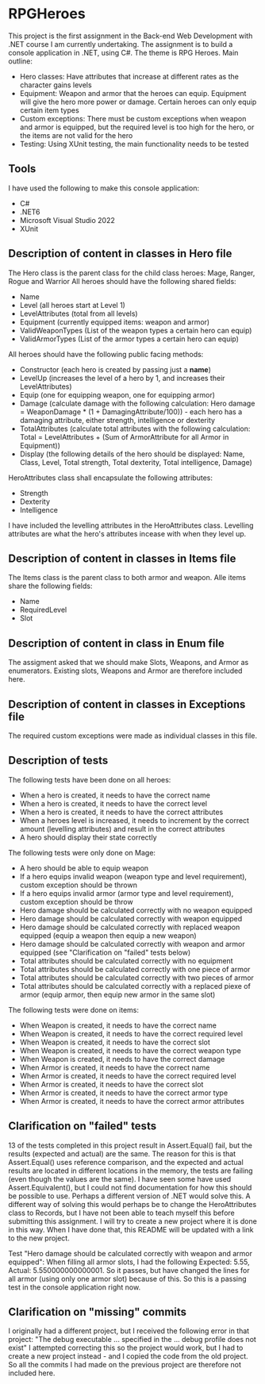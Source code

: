 # RPGHeroes
This project is the first assignment in the Back-end Web Development with .NET course I am currently undertaking. 
The assignment is to build a console application in .NET, using C#. The theme is RPG Heroes. 
Main outline:
* Hero classes: Have attributes that increase at different rates as the character gains levels
* Equipment: Weapon and armor that the heroes can equip. Equipment will give the hero more power or damage. Certain heroes can only equip certain item types
* Custom exceptions: There must be custom exceptions when weapon and armor is equipped, but the required level is too high for the hero, or the items are not valid for the hero
* Testing: Using XUnit testing, the main functionality needs to be tested

## Tools
I have used the following to make this console application: 
* C#
* .NET6
* Microsoft Visual Studio 2022
* XUnit

## Description of content in classes in Hero file
The Hero class is the parent class for the child class heroes: Mage, Ranger, Rogue and Warrior
All heroes should have the following shared fields:
* Name
* Level (all heroes start at Level 1)
* LevelAttributes (total from all levels)
* Equipment (currently equipped items: weapon and armor)
* ValidWeaponTypes (List of the weapon types a certain hero can equip)
* ValidArmorTypes (List of the armor types a certain hero can equip)

All heroes should have the following public facing methods: 
* Constructor (each hero is created by passing just a **name**)
* LevelUp (increases the level of a hero by 1, and increases their LevelAttributes)
* Equip (one for equipping weapon, one for equipping armor)
* Damage (calculate damage with the following calculation: Hero damage = WeaponDamage * (1 + DamagingAttribute/100)) - each hero has a damaging attribute, either strength, intelligence or dexterity
* TotalAttributes (calculate total attributes with the following calculation: Total = LevelAttributes + (Sum of ArmorAttribute for all Armor in Equipment)) 
* Display (the following details of the hero should be displayed: Name, Class, Level, Total strength, Total dexterity, Total intelligence, Damage)

HeroAttributes class shall encapsulate the following attributes:
* Strength
* Dexterity
* Intelligence

I have included the levelling attributes in the HeroAttributes class. Levelling attributes are what the hero's attributes incease with when they level up. 

## Description of content in classes in Items file
The Items class is the parent class to both armor and weapon. Alle items share the following fields:
* Name
* RequiredLevel
* Slot


## Description of content in class in Enum file
The assigment asked that we should make Slots, Weapons, and Armor as enumerators. 
Existing slots, Weapons and Armor are therefore included here. 

## Description of content in classes in Exceptions file
The required custom exceptions were made as individual classes in this file. 

## Description of tests
The following tests have been done on all heroes: 
* When a hero is created, it needs to have the correct name
* When a hero is created, it needs to have the correct level
* When a hero is created, it needs to have the correct attributes
* When a heroes level is increased, it needs to increment by the correct amount (levelling attributes) and result in the correct attributes
* A hero should display their state correctly

The following tests were only done on Mage:
* A hero should be able to equip weapon
* If a hero equips invalid weapon (weapon type and level requirement), custom exception should be thrown
* If a hero equips invalid armor (armor type and level requirement), custom exception should be throw
* Hero damage should be calculated correctly with no weapon equipped
* Hero damage should be calculated correctly with weapon equipped
* Hero damage should be calculated correctly with replaced weapon equipped (equip a weapon then equip a new weapon)
* Hero damage should be calculated correctly with weapon and armor equipped (see "Clarification on "failed" tests below)
* Total attributes should be calculated correctly with no equipment
* Total attributes should be calculated correctly with one piece of armor
* Total attributes should be calculated correctly with two pieces of armor
* Total attributes should be calculated correctly with a replaced piexe of armor (equip armor, then equip new armor in the same slot)

The following tests were done on items: 
* When Weapon is created, it needs to have the correct name
* When Weapon is created, it needs to have the correct required level
* When Weapon is created, it needs to have the correct slot
* When Weapon is created, it needs to have the correct weapon type
* When Weapon is created, it needs to have the correct damage
* When Armor is created, it needs to have the correct name
* When Armor is created, it needs to have the correct required level
* When Armor is created, it needs to have the correct slot
* When Armor is created, it needs to have the correct armor type
* When Armor is created, it needs to have the correct armor attributes


## Clarification on "failed" tests
13 of the tests completed in this project result in Assert.Equal() fail, but the results (expected and actual) are the same. The reason for this is that Assert.Equal() uses reference comparison, and the expected and actual results are located in different locations in the memory, the tests are failing (even though the values are the same). I have seen some have used Assert.Equivalent(), but I could not find documentation for how this should be possible to use. Perhaps a different version of .NET would solve this. 
A different way of solving this would perhaps be to change the HeroAttributes class to Records, but I have not been able to teach myself this before submitting this assignment. I will try to create a new project where it is done in this way. When I have done that, this README will be updated with a link to the new project. 

Test "Hero damage should be calculated correctly with weapon and armor equipped": When filling all armor slots, I had the following Expected: 5.55, Actual: 5.550000000000001. So it passes, but have changed the lines for all armor (using only one armor slot) because of this. So this is a passing test in the console application right now. 



## Clarification on "missing" commits
I originally had a different project, but I received the following error in that project: "The debug executable ... specified in the ... debug profile does not exist"
I attempted correcting this so the project would work, but I had to create a new project instead - and I copied the code from the old project. So all the commits I had made on the previous project are therefore not included here. 

